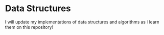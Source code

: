 # Data Structures
I will update my implementations of data structures and algorithms as I learn them on this repository!
